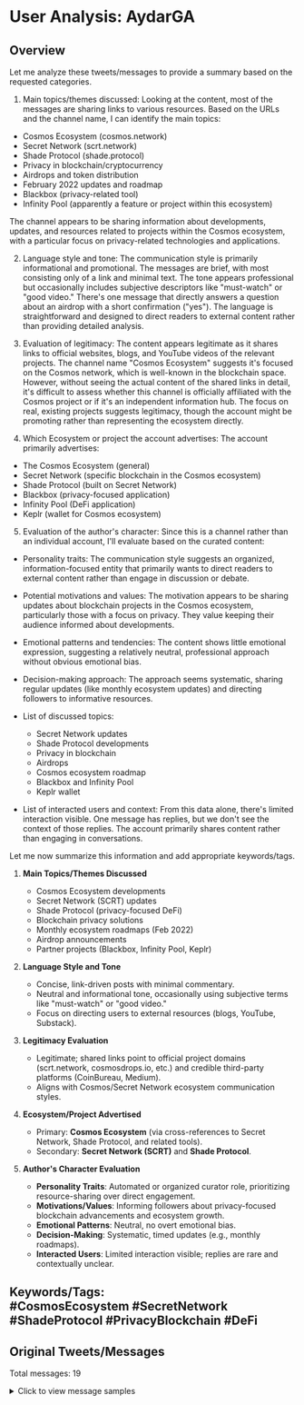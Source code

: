 # User Analysis: AydarGA

## Overview

<think>
Let me analyze these tweets/messages to provide a summary based on the requested categories.

1. Main topics/themes discussed:
Looking at the content, most of the messages are sharing links to various resources. Based on the URLs and the channel name, I can identify the main topics:
- Cosmos Ecosystem (cosmos.network)
- Secret Network (scrt.network)
- Shade Protocol (shade.protocol)
- Privacy in blockchain/cryptocurrency
- Airdrops and token distribution
- February 2022 updates and roadmap
- Blackbox (privacy-related tool)
- Infinity Pool (apparently a feature or project within this ecosystem)

The channel appears to be sharing information about developments, updates, and resources related to projects within the Cosmos ecosystem, with a particular focus on privacy-related technologies and applications.

2. Language style and tone:
The communication style is primarily informational and promotional. The messages are brief, with most consisting only of a link and minimal text. The tone appears professional but occasionally includes subjective descriptors like "must-watch" or "good video." There's one message that directly answers a question about an airdrop with a short confirmation ("yes"). The language is straightforward and designed to direct readers to external content rather than providing detailed analysis.

3. Evaluation of legitimacy:
The content appears legitimate as it shares links to official websites, blogs, and YouTube videos of the relevant projects. The channel name "Cosmos Ecosystem" suggests it's focused on the Cosmos network, which is well-known in the blockchain space. However, without seeing the actual content of the shared links in detail, it's difficult to assess whether this channel is officially affiliated with the Cosmos project or if it's an independent information hub. The focus on real, existing projects suggests legitimacy, though the account might be promoting rather than representing the ecosystem directly.

4. Which Ecosystem or project the account advertises:
The account primarily advertises:
- The Cosmos Ecosystem (general)
- Secret Network (specific blockchain in the Cosmos ecosystem)
- Shade Protocol (built on Secret Network)
- Blackbox (privacy-focused application)
- Infinity Pool (DeFi application)
- Keplr (wallet for Cosmos ecosystem)

5. Evaluation of the author's character:
Since this is a channel rather than an individual account, I'll evaluate based on the curated content:

- Personality traits: The communication style suggests an organized, information-focused entity that primarily wants to direct readers to external content rather than engage in discussion or debate.
- Potential motivations and values: The motivation appears to be sharing updates about blockchain projects in the Cosmos ecosystem, particularly those with a focus on privacy. They value keeping their audience informed about developments.
- Emotional patterns and tendencies: The content shows little emotional expression, suggesting a relatively neutral, professional approach without obvious emotional bias.
- Decision-making approach: The approach seems systematic, sharing regular updates (like monthly ecosystem updates) and directing followers to informative resources.
- List of discussed topics: 
  * Secret Network updates
  * Shade Protocol developments
  * Privacy in blockchain
  * Airdrops
  * Cosmos ecosystem roadmap
  * Blackbox and Infinity Pool
  * Keplr wallet

- List of interacted users and context: From this data alone, there's limited interaction visible. One message has replies, but we don't see the context of those replies. The account primarily shares content rather than engaging in conversations.

Let me now summarize this information and add appropriate keywords/tags.
</think>

1. **Main Topics/Themes Discussed**  
   - Cosmos Ecosystem developments  
   - Secret Network (SCRT) updates  
   - Shade Protocol (privacy-focused DeFi)  
   - Blockchain privacy solutions  
   - Monthly ecosystem roadmaps (Feb 2022)  
   - Airdrop announcements  
   - Partner projects (Blackbox, Infinity Pool, Keplr)  

2. **Language Style and Tone**  
   - Concise, link-driven posts with minimal commentary.  
   - Neutral and informational tone, occasionally using subjective terms like "must-watch" or "good video."  
   - Focus on directing users to external resources (blogs, YouTube, Substack).  

3. **Legitimacy Evaluation**  
   - Legitimate; shared links point to official project domains (scrt.network, cosmosdrops.io, etc.) and credible third-party platforms (CoinBureau, Medium).  
   - Aligns with Cosmos/Secret Network ecosystem communication styles.  

4. **Ecosystem/Project Advertised**  
   - Primary: **Cosmos Ecosystem** (via cross-references to Secret Network, Shade Protocol, and related tools).  
   - Secondary: **Secret Network (SCRT)** and **Shade Protocol**.  

5. **Author's Character Evaluation**  
   - **Personality Traits**: Automated or organized curator role, prioritizing resource-sharing over direct engagement.  
   - **Motivations/Values**: Informing followers about privacy-focused blockchain advancements and ecosystem growth.  
   - **Emotional Patterns**: Neutral, no overt emotional bias.  
   - **Decision-Making**: Systematic, timed updates (e.g., monthly roadmaps).  
   - **Interacted Users**: Limited interaction visible; replies are rare and contextually unclear.  

**Keywords/Tags**:  
#CosmosEcosystem #SecretNetwork #ShadeProtocol #PrivacyBlockchain #DeFi
---
## Original Tweets/Messages

Total messages: 19

<details>
<summary>Click to view message samples</summary>

| Type | Content |
|------|---------|
| telegram_message | {"message_id": 8178, "text": "https://twitter.com/ProfessorSCRT/status/1497215243172384771", "date": "2022-03-04T14:28:20+00:00", "channel": {"id": 1230697205, "title": "\u269b\ufe0f Cosmos Ecosyst... |
| telegram_message | {"message_id": 8164, "text": "All interesting updates for February https://scrt.network/blog/secret-network-ecosystem-update", "date": "2022-03-04T12:00:16+00:00", "channel": {"id": 1230697205, "ti... |
| telegram_message | {"message_id": 8111, "text": "https://rainandcoffee.substack.com/p/shade-protocol-thesis?utm_source=url", "date": "2022-02-25T11:21:48+00:00", "channel": {"id": 1230697205, "title": "\u269b\ufe0f C... |
| telegram_message | {"message_id": 8110, "text": "https://www.youtube.com/watch?v=-LwVs3SXHrs", "date": "2022-02-25T11:12:15+00:00", "channel": {"id": 1230697205, "title": "\u269b\ufe0f Cosmos Ecosystem \u269b\ufe0f",... |
| telegram_message | {"message_id": 8097, "text": "https://www.cryptobanter.com/for-your-eyes-only-the-top-5-privacy-tokens-worth-spying-on/", "date": "2022-02-21T10:13:19+00:00", "channel": {"id": 1230697205, "title":... |
| telegram_message | {"message_id": 8071, "text": "https://scrt.network/blog/shade-protocol-raises-5-million", "date": "2022-02-18T11:37:59+00:00", "channel": {"id": 1230697205, "title": "\u269b\ufe0f Cosmos Ecosystem ... |
| telegram_message | {"message_id": 8039, "text": "guide to using blackbox   https://medium.com/@TriviumNode/preserve-your-privacy-with-blackbox-f7c60b46ee46", "date": "2022-02-14T14:21:35+00:00", "channel": {"id": 123... |
| telegram_message | {"message_id": 8032, "text": "Here's another must-watch video     https://www.youtube.com/watch?v=EmvGYEUaluo", "date": "2022-02-13T15:33:02+00:00", "channel": {"id": 1230697205, "title": "\u269b\u... |
| telegram_message | {"message_id": 8027, "text": "yes. there will be a airdrop. but it is not yet clear when.", "date": "2022-02-13T07:38:14+00:00", "channel": {"id": 1230697205, "title": "\u269b\ufe0f Cosmos Ecosyste... |
| telegram_message | {"message_id": 8023, "text": "https://www.youtube.com/watch?v=mmMtH09JokI", "date": "2022-02-12T17:59:39+00:00", "channel": {"id": 1230697205, "title": "\u269b\ufe0f Cosmos Ecosystem \u269b\ufe0f",... |
| telegram_message | {"message_id": 8022, "text": "https://twitter.com/SecretNetwork/status/1491471562410803213?s=20&t=6xPROloq50aRZ5ViaS8JLA", "date": "2022-02-12T17:31:44+00:00", "channel": {"id": 1230697205, "title"... |
| telegram_message | {"message_id": 7976, "text": "https://www.coinbureau.com/review/secret-network-scrt/", "date": "2022-02-08T13:25:46+00:00", "channel": {"id": 1230697205, "title": "\u269b\ufe0f Cosmos Ecosystem \u2... |
| telegram_message | {"message_id": 7972, "text": "https://scrt.network/blog/ecosystem-roadmap-february-update", "date": "2022-02-08T12:51:28+00:00", "channel": {"id": 1230697205, "title": "\u269b\ufe0f Cosmos Ecosyste... |
| telegram_message | {"message_id": 7898, "text": "https://medium.com/@secret_swap/alter-listing-infinity-pool-updates-more-3838f4884a71", "date": "2022-02-07T13:06:21+00:00", "channel": {"id": 1230697205, "title": "\u... |
| telegram_message | {"message_id": 7753, "text": "https://twitter.com/SecretNetwork/status/1488226433176518659", "date": "2022-02-01T17:46:18+00:00", "channel": {"id": 1230697205, "title": "\u269b\ufe0f Cosmos Ecosyst... |
| telegram_message | {"message_id": 7752, "text": "https://cosmosdrops.io", "date": "2022-02-01T17:38:04+00:00", "channel": {"id": 1230697205, "title": "\u269b\ufe0f Cosmos Ecosystem \u269b\ufe0f", "username": "CosmosE... |
| telegram_message | {"message_id": 7733, "text": "https://twitter.com/Shade_Protocol/status/1487078262983565319", "date": "2022-01-29T17:02:14+00:00", "channel": {"id": 1230697205, "title": "\u269b\ufe0f Cosmos Ecosys... |
| telegram_message | {"message_id": 7710, "text": "https://twitter.com/wise_bitcoin/status/1485975693892726787", "date": "2022-01-26T09:06:35+00:00", "channel": {"id": 1230697205, "title": "\u269b\ufe0f Cosmos Ecosyste... |
| telegram_message | {"message_id": 7690, "text": "Good video by Keplr https://www.youtube.com/watch?v=sXA94z1_5yc&list=PLjmmDsXooOiWwHgk4Bm2ZlUIqmGvoi4za", "date": "2022-01-24T10:00:13+00:00", "channel": {"id": 123069... |

</details>
